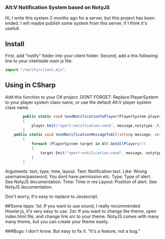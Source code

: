### Alt:V Notification System based on NotyJS
Hi, I write this system 2 months ago for a server, but this project has been ended. I will maybe publish some system from this server, if I think it's usefull.

## Install
First, add "notify" folder into your client folder.
Second, add a this following line to your clientside main js file:
```javascript
import "/notify/client.mjs";
```

## Using in CSharp
Add this function to your C# project. DONT FORGET: Replace PlayerSystem to your player system class name, or use the default Alt:V player system class name.
```C#
        public static void SendNotificationToPlayer(PlayerSystem player, string message, string notytype, int time = 5000, string layout = "topRight")
        {
            player.Emit("xpert:notification:send", message,notytype ,time, layout);
        }
	public static void SendNotificationMessageToAll(string message, string notytype, int time = 5000, string layout = "topRight")
        {
            foreach (PlayerSystem target in Alt.GetAllPlayers())
            {
                target.Emit("xpert:notification:send", message, notytype, time, layout);
            }
        }
```
Arguments: text, type, time, layout. 
Text: Notification text. Like: Wrong username/password, You dont have permission etc.
Type: Type of alert. See NotyJS documentation.
Time: Time in ms
Layout: Position of alert. See NotyJS documentation.

Don't worry, it's easy to replace to Javascript. 

##Some tipps:
1st: If you want to use sound, I really recommended Howler.js, it's very easy to use.
2st: If you want to change the theme, open index.html file, and change link src to your theme. NotyJS comes with many many theme, but you can create your theme easily.


###Bugs:
I don't know. But easy to fix it. 
"It's a feature, not a bug."
